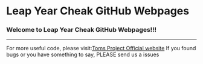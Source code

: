 #  Leap Year Cheak GitHub Webpages

### Welcome to Leap Year Cheak GitHub Webpages!!! 
---


For more useful code, please visit:[Toms Project Official website](http://www.projectoms.com)
If you found bugs or you have something to say, PLEASE send us a issues
